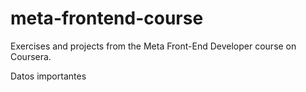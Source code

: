 # meta-frontend-course
Exercises and projects from the Meta Front-End Developer course on Coursera.

Datos importantes